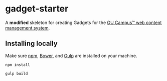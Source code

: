 # gadget-starter

A **modified** skeleton for creating Gadgets for the [OU Campus™ web content management system](http://www.omniupdate.com).

## Installing locally

Make sure [npm](https://www.npmjs.com/), [Bower](http://bower.io/), and [Gulp](http://gulpjs.com/) are installed on your machine.

```
npm install

gulp build
```